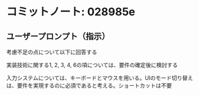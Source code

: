 # コミットノート: 028985e

## ユーザープロンプト（指示）

考慮不足の点について以下に回答する

実装技術に関する1, 2, 3, 4, 6の項については、要件の確定後に検討する

入力システムについては、キーボードとマウスを用いる。UIのモード切り替えは、要件を実現するのに必須であると考える。ショートカットは不要